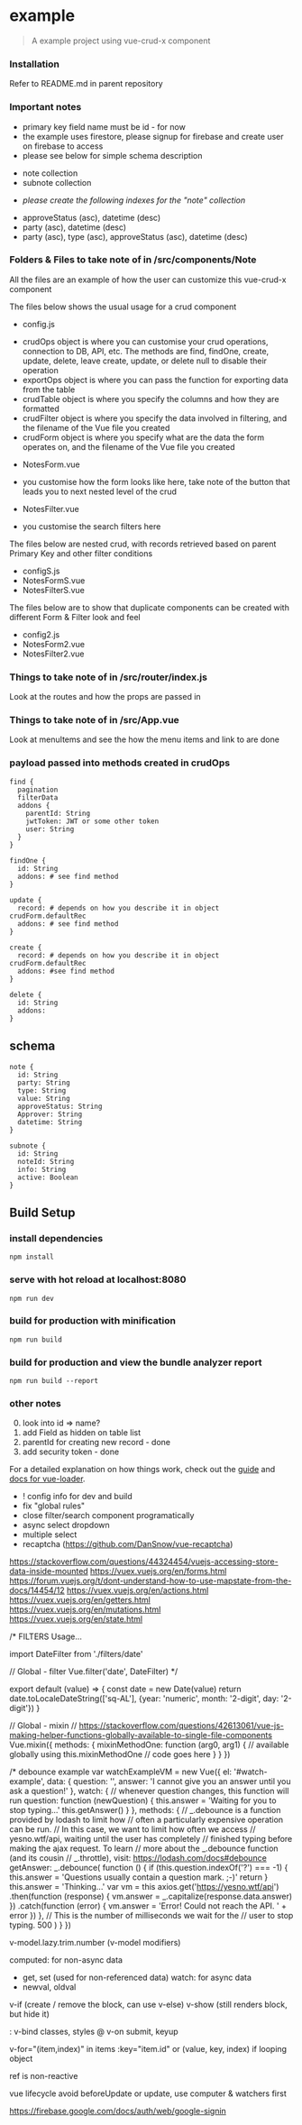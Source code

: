 # example

> A example project using vue-crud-x component

### Installation

Refer to README.md in parent repository

### Important notes

* primary key field name must be id - for now
* the example uses firestore, please signup for firebase and create user on firebase to access
* please see below for simple schema description
 - note collection
 - subnote collection
* *please create the following indexes for the "note" collection*
 - approveStatus (asc), datetime (desc)
 - party (asc), datetime (desc)
 - party (asc), type (asc), approveStatus (asc), datetime (desc)

### Folders & Files to take note of in /src/components/Note

All the files are an example of how the user can customize this vue-crud-x component

The files below shows the usual usage for a crud component

* config.js
 - crudOps object is where you can customise your crud operations, connection to DB, API, etc. The methods are find, findOne, create, update, delete, leave create, update, or delete null to disable their operation
 - exportOps object is where you can pass the function for exporting data from the table
 - crudTable object is where you specify the columns and how they are formatted
 - crudFilter object is where you specify the data involved in filtering, and the filename of the Vue file you created
 - crudForm object is where you specify what are the data the form operates on, and the filename of the Vue file you created

* NotesForm.vue
 - you customise how the form looks like here, take note of the button that leads you to next nested level of the crud

* NotesFilter.vue
 - you customise the search filters here

The files below are nested crud, with records retrieved based on parent Primary Key and other filter conditions

* configS.js
* NotesFormS.vue
* NotesFilterS.vue

The files below are to show that duplicate components can be created with different Form & Filter look and feel

* config2.js
* NotesForm2.vue
* NotesFilter2.vue

### Things to take note of in /src/router/index.js

Look at the routes and how the props are passed in

### Things to take note of in /src/App.vue

Look at menuItems and see the how the menu items and link to are done

### payload passed into methods created in crudOps

    find {
      pagination
      filterData
      addons {
        parentId: String
        jwtToken: JWT or some other token
        user: String
      }
    }

    findOne {
      id: String
      addons: # see find method
    }

    update {
      record: # depends on how you describe it in object crudForm.defaultRec
      addons: # see find method
    }

    create {
      record: # depends on how you describe it in object crudForm.defaultRec
      addons: #see find method
    }

    delete {
      id: String
      addons:
    }

## schema

    note {
      id: String
      party: String
      type: String
      value: String
      approveStatus: String
      Approver: String
      datetime: String
    }

    subnote {
      id: String
      noteId: String
      info: String
      active: Boolean
    }

## Build Setup

### install dependencies
    npm install

### serve with hot reload at localhost:8080
    npm run dev

### build for production with minification
    npm run build

### build for production and view the bundle analyzer report
    npm run build --report



### other notes


0. look into id => name?
1. add Field as hidden on table list
2. parentId for creating new record - done
3. add security token - done

For a detailed explanation on how things work, check out the [guide](http://vuejs-templates.github.io/webpack/) and [docs for vue-loader](http://vuejs.github.io/vue-loader).

- ! config info for dev and build
- fix "global rules"
- close filter/search component programatically
- async select dropdown
- multiple select
- recaptcha (https://github.com/DanSnow/vue-recaptcha)

https://stackoverflow.com/questions/44324454/vuejs-accessing-store-data-inside-mounted
https://vuex.vuejs.org/en/forms.html
https://forum.vuejs.org/t/dont-understand-how-to-use-mapstate-from-the-docs/14454/12
https://vuex.vuejs.org/en/actions.html
https://vuex.vuejs.org/en/getters.html
https://vuex.vuejs.org/en/mutations.html
https://vuex.vuejs.org/en/state.html


/* FILTERS
Usage...

import DateFilter from './filters/date'

// Global - filter
Vue.filter('date', DateFilter)
*/

export default (value) => {
  const date = new Date(value)
  return date.toLocaleDateString(['sq-AL'], {year: 'numeric', month: '2-digit', day: '2-digit'})
}


// Global - mixin
// https://stackoverflow.com/questions/42613061/vue-js-making-helper-functions-globally-available-to-single-file-components
Vue.mixin({
  methods: {
    mixinMethodOne: function (arg0, arg1) { // available globally using this.mixinMethodOne
      // code goes here
    }
  }
})



/* debounce example
var watchExampleVM = new Vue({
  el: '#watch-example',
  data: {
    question: '',
    answer: 'I cannot give you an answer until you ask a question!'
  },
  watch: {
    // whenever question changes, this function will run
    question: function (newQuestion) {
      this.answer = 'Waiting for you to stop typing...'
      this.getAnswer()
    }
  },
  methods: {
    // _.debounce is a function provided by lodash to limit how
    // often a particularly expensive operation can be run.
    // In this case, we want to limit how often we access
    // yesno.wtf/api, waiting until the user has completely
    // finished typing before making the ajax request. To learn
    // more about the _.debounce function (and its cousin
    // _.throttle), visit: https://lodash.com/docs#debounce
    getAnswer: _.debounce(
      function () {
        if (this.question.indexOf('?') === -1) {
          this.answer = 'Questions usually contain a question mark. ;-)'
          return
        }
        this.answer = 'Thinking...'
        var vm = this
        axios.get('https://yesno.wtf/api')
          .then(function (response) {
            vm.answer = _.capitalize(response.data.answer)
          })
          .catch(function (error) {
            vm.answer = 'Error! Could not reach the API. ' + error
          })
      },
      // This is the number of milliseconds we wait for the
      // user to stop typing.
      500
    )
  }
})
</script>




<!-- YesNo.vue component example usage of emit
1. import & register the component (global example)
import YesNo from './components/Shared/YesNo.vue'
Vue.component('app-yesno', YesNo)

2. add component to where you want to use
<app-yesno v-if="confirmDialogFlag" @sayYes="dialogConfirm" @sayNo="dialogAbort" :text="confirmDialogText" />

3. the v-if "confirmDialogFlag" is a boolean to show/hide the dialog

4. bind :text to a data e.g. confirmDialogText

5. bind @sayYes and @sayNo to a methods e.g. dialogConfirm, dialogAbort
-->

<template>
  <v-layout row justify-center>
    <v-dialog v-model="dialog" persistent max-width="290">
      <!-- v-btn color="primary" dark slot="activator">Open Dialog</v-btn -->
      <v-card>
        <v-card-title class="headline">Confirmation</v-card-title>
        <v-card-text>{{ text }}</v-card-text>
        <v-card-actions>
          <v-spacer></v-spacer>
          <v-btn color="green darken-1" flat @click.native="doYes">Yes</v-btn>
          <v-btn color="green darken-1" flat @click.native="doNo">No</v-btn>
        </v-card-actions>
      </v-card>
    </v-dialog>
  </v-layout>
</template>

<script>
  export default {
    props: ['text'],
    methods: {
      doYes () {
        this.dialog = false
        this.$emit('sayYes')
      },
      doNo () {
        this.dialog = false
        this.$emit('sayNo')
      }
    },
    data () {
      return {
        dialog: true
      }
    }
  }
</script>






v-model.lazy.trim.number (v-model modifiers)

computed: for non-async data
 - get, set (used for non-referenced data)
watch: for async data
 - newval, oldval

v-if (create / remove the block, can use v-else)
v-show (still renders block, but hide it)

: v-bind classes, styles
@ v-on submit, keyup

v-for="(item,index)" in items :key="item.id"
or (value, key, index) if looping object

ref is non-reactive

vue lifecycle avoid beforeUpdate or update, use computer & watchers first

https://firebase.google.com/docs/auth/web/google-signin